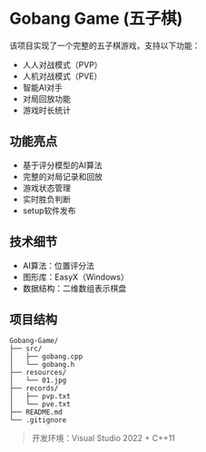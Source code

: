 # Gobang Game (五子棋)

该项目实现了一个完整的五子棋游戏，支持以下功能：
- 人人对战模式（PVP）
- 人机对战模式（PVE）
- 智能AI对手
- 对局回放功能
- 游戏时长统计
  
## 功能亮点
- 基于评分模型的AI算法  
- 完整的对局记录和回放  
- 游戏状态管理 
- 实时胜负判断
- setup软件发布
  
## 技术细节
- AI算法：位置评分法
- 图形库：EasyX（Windows）
- 数据结构：二维数组表示棋盘

## 项目结构
```
Gobang-Game/
├── src/
│   ├── gobang.cpp
│   └── gobang.h
├── resources/
│   └── 01.jpg
├── records/
│   ├── pvp.txt
│   └── pve.txt
├── README.md
└── .gitignore
```

> 开发环境：Visual Studio 2022 + C++11
